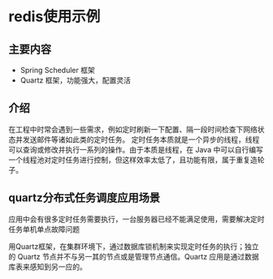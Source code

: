 # redis使用示例

## 主要内容

- Spring Scheduler 框架
- Quartz 框架，功能强大，配置灵活

## 介绍

在工程中时常会遇到一些需求，例如定时刷新一下配置、隔一段时间检查下网络状态并发送邮件等诸如此类的定时任务。
定时任务本质就是一个异步的线程，线程可以查询或修改并执行一系列的操作。由于本质是线程，在 Java 中可以自行编写一个线程池对定时任务进行控制，但这样效率太低了，且功能有限，属于重复造轮子。

## quartz分布式任务调度应用场景
应用中会有很多定时任务需要执行，一台服务器已经不能满足使用，需要解决定时任务单机单点故障问题

用Quartz框架，在集群环境下，通过数据库锁机制来实现定时任务的执行；独立的 Quartz 节点并不与另一其的节点或是管理节点通信。Quartz 应用是通过数据库表来感知到另一应的。